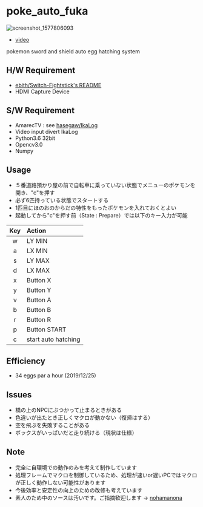 # poke_auto_fuka
![screenshot_1577806093](https://user-images.githubusercontent.com/57222425/71625907-b03a9080-2c2d-11ea-92c7-d930c8b4dd48.png)
- [video](https://twitter.com/nohamanona/status/1209830781863882754)

pokemon sword and shield auto egg hatching system

## H/W Requirement
- [ebith/Switch-Fightstick's README](https://github.com/ebith/Switch-Fightstick/blob/master/README.md)
- HDMI Capture Device

## S/W Requirement
- AmarecTV : see [hasegaw/IkaLog](https://github.com/hasegaw/IkaLog/wiki/en_WinIkaLog)
- Video input divert IkaLog
- Python3.6 32bit
- Opencv3.0
- Numpy

## Usage
- ５番道路預かり屋の前で自転車に乗っていない状態でメニューのポケモンを開き、"c"を押す
- 必ず6匹持っている状態でスタートする
- 1匹目にほのおのからだの特性をもったポケモンを入れておくとよい
- 起動してから"c"を押す前（State : Prepare）では以下のキー入力が可能

| Key |  Action |
|:---:|:-------------------------|
|w | LY MIN |
|a | LX MIN |
|s | LY MAX |
|d | LX MAX |
|x | Button X |
|y | Button Y |
|v | Button A |
|b | Button B |
|r | Button R |
|p | Button START |
|c | start auto hatching |


## Efficiency
- 34 eggs par a hour (2019/12/25)

## Issues
- 橋の上のNPCにぶつかって止まるときがある
- 色違いが出たとき正しくマクロが動かない（復帰はする）
- 空を飛ぶを失敗することがある
- ボックスがいっぱいだと走り続ける（現状は仕様）

## Note
- 完全に自環境での動作のみを考えて制作しています
- 処理フレームでマクロを制御しているため、処理が速いor遅いPCではマクロが正しく動作しない可能性があります
- 今後効率と安定性の向上のための改修も考えています
- 素人のため中のソースは汚いです。ご指摘歓迎します → [nohamanona](https://twitter.com/nohamanona)

